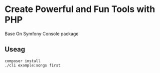 # Create Powerful and Fun Tools with PHP


Base On Symfony Console package


## Useag
```
composer install
./cli example:songs first
```
